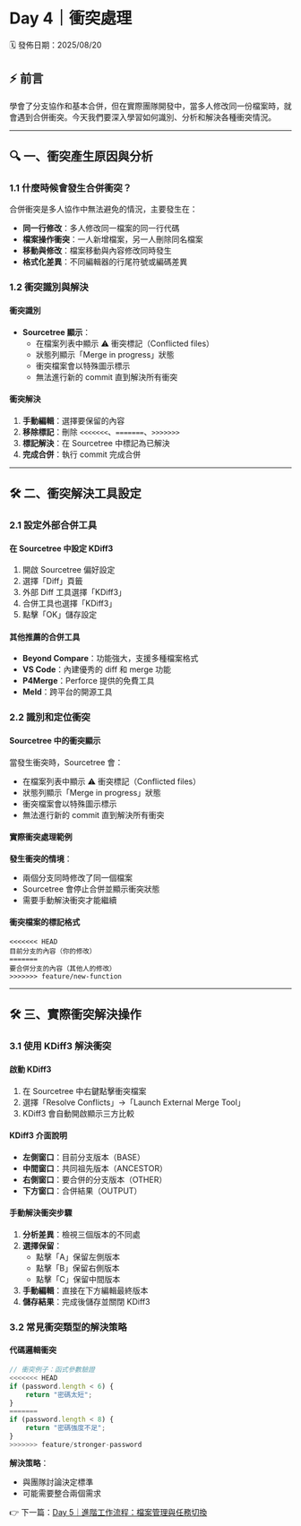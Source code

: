 # Day 4｜衝突處理

🗓 發佈日期：2025/08/20

## ⚡ **前言**
學會了分支協作和基本合併，但在實際團隊開發中，當多人修改同一份檔案時，就會遇到合併衝突。今天我們要深入學習如何識別、分析和解決各種衝突情況。

---

## 🔍 一、衝突產生原因與分析

### 1.1 什麼時候會發生合併衝突？
合併衝突是多人協作中無法避免的情況，主要發生在：

- **同一行修改**：多人修改同一檔案的同一行代碼
- **檔案操作衝突**：一人新增檔案，另一人刪除同名檔案
- **移動與修改**：檔案移動與內容修改同時發生
- **格式化差異**：不同編輯器的行尾符號或編碼差異

### 1.2 衝突識別與解決

#### 衝突識別
- **Sourcetree 顯示**：
  - 在檔案列表中顯示 ⚠️ 衝突標記（Conflicted files）
  - 狀態列顯示「Merge in progress」狀態
  - 衝突檔案會以特殊圖示標示
  - 無法進行新的 commit 直到解決所有衝突

#### 衝突解決
1. **手動編輯**：選擇要保留的內容
2. **移除標記**：刪除 `<<<<<<<`、`=======`、`>>>>>>>`
3. **標記解決**：在 Sourcetree 中標記為已解決
4. **完成合併**：執行 commit 完成合併

---

## 🛠 二、衝突解決工具設定

### 2.1 設定外部合併工具

#### 在 Sourcetree 中設定 KDiff3
1. 開啟 Sourcetree 偏好設定
2. 選擇「Diff」頁籤
3. 外部 Diff 工具選擇「KDiff3」
4. 合併工具也選擇「KDiff3」
5. 點擊「OK」儲存設定

#### 其他推薦的合併工具
- **Beyond Compare**：功能強大，支援多種檔案格式
- **VS Code**：內建優秀的 diff 和 merge 功能
- **P4Merge**：Perforce 提供的免費工具
- **Meld**：跨平台的開源工具

### 2.2 識別和定位衝突

#### Sourcetree 中的衝突顯示
當發生衝突時，Sourcetree 會：
- 在檔案列表中顯示 ⚠️ 衝突標記（Conflicted files）
- 狀態列顯示「Merge in progress」狀態
- 衝突檔案會以特殊圖示標示
- 無法進行新的 commit 直到解決所有衝突

#### 實際衝突處理範例
**發生衝突的情境**：
- 兩個分支同時修改了同一個檔案
- Sourcetree 會停止合併並顯示衝突狀態
- 需要手動解決衝突才能繼續

#### 衝突檔案的標記格式
```
<<<<<<< HEAD
目前分支的內容（你的修改）
=======
要合併分支的內容（其他人的修改）
>>>>>>> feature/new-function
```

---

## 🛠 三、實際衝突解決操作

### 3.1 使用 KDiff3 解決衝突

#### 啟動 KDiff3
1. 在 Sourcetree 中右鍵點擊衝突檔案
2. 選擇「Resolve Conflicts」→「Launch External Merge Tool」
3. KDiff3 會自動開啟顯示三方比較

#### KDiff3 介面說明
- **左側窗口**：目前分支版本（BASE）
- **中間窗口**：共同祖先版本（ANCESTOR）
- **右側窗口**：要合併的分支版本（OTHER）
- **下方窗口**：合併結果（OUTPUT）

#### 手動解決衝突步驟
1. **分析差異**：檢視三個版本的不同處
2. **選擇保留**：
   - 點擊「A」保留左側版本
   - 點擊「B」保留右側版本
   - 點擊「C」保留中間版本
3. **手動編輯**：直接在下方編輯最終版本
4. **儲存結果**：完成後儲存並關閉 KDiff3

### 3.2 常見衝突類型的解決策略

#### 代碼邏輯衝突
```javascript
// 衝突例子：函式參數驗證
<<<<<<< HEAD
if (password.length < 6) {
    return "密碼太短";
}
=======
if (password.length < 8) {
    return "密碼強度不足";
}
>>>>>>> feature/stronger-password
```

**解決策略**：
- 與團隊討論決定標準
- 可能需要整合兩個需求

👉 下一篇：[Day 5｜進階工作流程：檔案管理與任務切換](5_6_advanced_workflow.md)